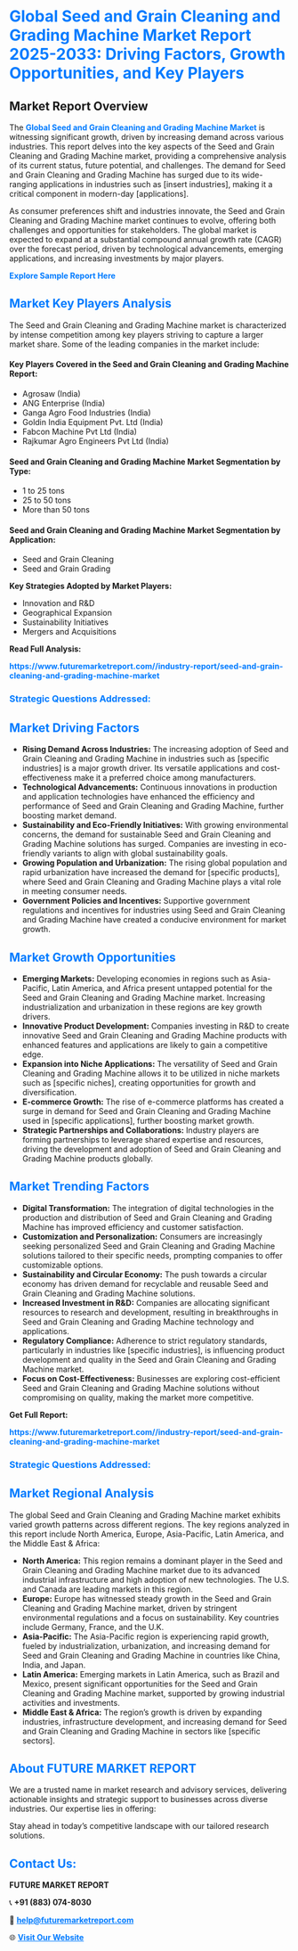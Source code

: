 <h1 style="color: #007BFF;">Global Seed and Grain Cleaning and Grading Machine Market Report 2025-2033: Driving Factors, Growth Opportunities, and Key Players</h1>

<section id="overview">
<h2>Market Report Overview</h2>
<p>The <a href="https://www.futuremarketreport.com//industry-report/seed-and-grain-cleaning-and-grading-machine-market" style="color: #007BFF; text-decoration: none;"><strong>Global Seed and Grain Cleaning and Grading Machine Market</strong></a> is witnessing significant growth, driven by increasing demand across various industries. This report delves into the key aspects of the Seed and Grain Cleaning and Grading Machine market, providing a comprehensive analysis of its current status, future potential, and challenges. The demand for Seed and Grain Cleaning and Grading Machine has surged due to its wide-ranging applications in industries such as [insert industries], making it a critical component in modern-day [applications].</p>
<p>As consumer preferences shift and industries innovate, the Seed and Grain Cleaning and Grading Machine market continues to evolve, offering both challenges and opportunities for stakeholders. The global market is expected to expand at a substantial compound annual growth rate (CAGR) over the forecast period, driven by technological advancements, emerging applications, and increasing investments by major players.</p>
</section>

<section id="overview">
<p><a href="https://www.futuremarketreport.com//request-sample/reportId=63030" style="color: #007BFF; text-decoration: none;"><strong>Explore Sample Report Here</strong></a></p>
</section>

<section id="key-players">
<h2 style="color: #007BFF;">Market Key Players Analysis</h2>
<p>The Seed and Grain Cleaning and Grading Machine market is characterized by intense competition among key players striving to capture a larger market share. Some of the leading companies in the market include:</p>
<h4>Key Players Covered in the Seed and Grain Cleaning and Grading Machine Report:</h4>
<ul><li>Agrosaw (India)</li><li>ANG Enterprise (India)</li><li>Ganga Agro Food Industries (India)</li><li>Goldin India Equipment Pvt. Ltd (India)</li><li>Fabcon Machine Pvt Ltd (India)</li><li>Rajkumar Agro Engineers Pvt Ltd (India)</li></ul>
<h4>Seed and Grain Cleaning and Grading Machine Market Segmentation by Type:</h4>
<ul><li>1 to 25 tons</li><li>25 to 50 tons</li><li>More than 50 tons</li></ul>

<h4>Seed and Grain Cleaning and Grading Machine Market Segmentation by Application:</h4>
<ul><li>Seed and Grain Cleaning</li><li>Seed and Grain Grading</li></ul>
<p><strong>Key Strategies Adopted by Market Players:</strong></p>
<ul>
<li>Innovation and R&D</li>
<li>Geographical Expansion</li>
<li>Sustainability Initiatives</li>
<li>Mergers and Acquisitions</li>
</ul>
</section>

<section>
<p><strong>Read Full Analysis: </strong></p><a href="https://www.futuremarketreport.com//industry-report/seed-and-grain-cleaning-and-grading-machine-market" style="color: #007BFF; text-decoration: none;"><strong>https://www.futuremarketreport.com//industry-report/seed-and-grain-cleaning-and-grading-machine-market</strong></a>
<h3 style="color: #007BFF;">Strategic Questions Addressed:</h3>
</section>

<section id="driving-factors">
<h2 style="color: #007BFF;">Market Driving Factors</h2>
<ul>
<li><strong>Rising Demand Across Industries:</strong> The increasing adoption of Seed and Grain Cleaning and Grading Machine in industries such as [specific industries] is a major growth driver. Its versatile applications and cost-effectiveness make it a preferred choice among manufacturers.</li>
<li><strong>Technological Advancements:</strong> Continuous innovations in production and application technologies have enhanced the efficiency and performance of Seed and Grain Cleaning and Grading Machine, further boosting market demand.</li>
<li><strong>Sustainability and Eco-Friendly Initiatives:</strong> With growing environmental concerns, the demand for sustainable Seed and Grain Cleaning and Grading Machine solutions has surged. Companies are investing in eco-friendly variants to align with global sustainability goals.</li>
<li><strong>Growing Population and Urbanization:</strong> The rising global population and rapid urbanization have increased the demand for [specific products], where Seed and Grain Cleaning and Grading Machine plays a vital role in meeting consumer needs.</li>
<li><strong>Government Policies and Incentives:</strong> Supportive government regulations and incentives for industries using Seed and Grain Cleaning and Grading Machine have created a conducive environment for market growth.</li>
</ul>
</section>

<section id="growth-opportunities">
<h2 style="color: #007BFF;">Market Growth Opportunities</h2>
<ul>
<li><strong>Emerging Markets:</strong> Developing economies in regions such as Asia-Pacific, Latin America, and Africa present untapped potential for the Seed and Grain Cleaning and Grading Machine market. Increasing industrialization and urbanization in these regions are key growth drivers.</li>
<li><strong>Innovative Product Development:</strong> Companies investing in R&D to create innovative Seed and Grain Cleaning and Grading Machine products with enhanced features and applications are likely to gain a competitive edge.</li>
<li><strong>Expansion into Niche Applications:</strong> The versatility of Seed and Grain Cleaning and Grading Machine allows it to be utilized in niche markets such as [specific niches], creating opportunities for growth and diversification.</li>
<li><strong>E-commerce Growth:</strong> The rise of e-commerce platforms has created a surge in demand for Seed and Grain Cleaning and Grading Machine used in [specific applications], further boosting market growth.</li>
<li><strong>Strategic Partnerships and Collaborations:</strong> Industry players are forming partnerships to leverage shared expertise and resources, driving the development and adoption of Seed and Grain Cleaning and Grading Machine products globally.</li>
</ul>
</section>

<section id="trending-factors">
<h2 style="color: #007BFF;">Market Trending Factors</h2>
<ul>
<li><strong>Digital Transformation:</strong> The integration of digital technologies in the production and distribution of Seed and Grain Cleaning and Grading Machine has improved efficiency and customer satisfaction.</li>
<li><strong>Customization and Personalization:</strong> Consumers are increasingly seeking personalized Seed and Grain Cleaning and Grading Machine solutions tailored to their specific needs, prompting companies to offer customizable options.</li>
<li><strong>Sustainability and Circular Economy:</strong> The push towards a circular economy has driven demand for recyclable and reusable Seed and Grain Cleaning and Grading Machine solutions.</li>
<li><strong>Increased Investment in R&D:</strong> Companies are allocating significant resources to research and development, resulting in breakthroughs in Seed and Grain Cleaning and Grading Machine technology and applications.</li>
<li><strong>Regulatory Compliance:</strong> Adherence to strict regulatory standards, particularly in industries like [specific industries], is influencing product development and quality in the Seed and Grain Cleaning and Grading Machine market.</li>
<li><strong>Focus on Cost-Effectiveness:</strong> Businesses are exploring cost-efficient Seed and Grain Cleaning and Grading Machine solutions without compromising on quality, making the market more competitive.</li>
</ul>
</section>

<section>
<p><strong>Get Full Report: </strong></p><a href="https://www.futuremarketreport.com//industry-report/seed-and-grain-cleaning-and-grading-machine-market" style="color: #007BFF; text-decoration: none;"><strong>https://www.futuremarketreport.com//industry-report/seed-and-grain-cleaning-and-grading-machine-market</strong></a>
<h3 style="color: #007BFF;">Strategic Questions Addressed:</h3>
</section>


<section id="regional-analysis">
<h2 style="color: #007BFF;">Market Regional Analysis</h2>
<p>The global Seed and Grain Cleaning and Grading Machine market exhibits varied growth patterns across different regions. The key regions analyzed in this report include North America, Europe, Asia-Pacific, Latin America, and the Middle East & Africa:</p>
<ul>
<li><strong>North America:</strong> This region remains a dominant player in the Seed and Grain Cleaning and Grading Machine market due to its advanced industrial infrastructure and high adoption of new technologies. The U.S. and Canada are leading markets in this region.</li>
<li><strong>Europe:</strong> Europe has witnessed steady growth in the Seed and Grain Cleaning and Grading Machine market, driven by stringent environmental regulations and a focus on sustainability. Key countries include Germany, France, and the U.K.</li>
<li><strong>Asia-Pacific:</strong> The Asia-Pacific region is experiencing rapid growth, fueled by industrialization, urbanization, and increasing demand for Seed and Grain Cleaning and Grading Machine in countries like China, India, and Japan.</li>
<li><strong>Latin America:</strong> Emerging markets in Latin America, such as Brazil and Mexico, present significant opportunities for the Seed and Grain Cleaning and Grading Machine market, supported by growing industrial activities and investments.</li>
<li><strong>Middle East & Africa:</strong> The region’s growth is driven by expanding industries, infrastructure development, and increasing demand for Seed and Grain Cleaning and Grading Machine in sectors like [specific sectors].</li>
</ul>
</section>

<footer>
<h2 style="color: #007BFF;">About FUTURE MARKET REPORT</h2>
<p>We are a trusted name in market research and advisory services, delivering actionable insights and strategic support to businesses across diverse industries. Our expertise lies in offering:</p>

<p>Stay ahead in today’s competitive landscape with our tailored research solutions.</p>

<h2 style="color: #007BFF;">Contact Us:</h2>
<p><strong>FUTURE MARKET REPORT</strong></p>
<p>📞 <strong>+91 (883) 074-8030</strong></p>
<p>📧 <strong><a href="mailto:help@futuremarketreport.com" style="color: #007BFF;">help@futuremarketreport.com</a></strong></p>
<p>🌐 <strong><a href="https://www.futuremarketreport.com/" style="color: #007BFF;">Visit Our Website</a></strong></p>
</footer>